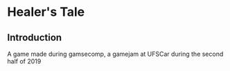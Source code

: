 # Healer's Tale
## Introduction
A game made during gamsecomp, a gamejam at UFSCar during the second half of 2019
